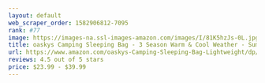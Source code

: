 ```yaml
---
layout: default 
﻿web_scraper_order: 1582906812-7095
rank: #77
image: https://images-na.ssl-images-amazon.com/images/I/81K5hzJs-0L.jpg
title: oaskys Camping Sleeping Bag - 3 Season Warm & Cool Weather - Summer, Spring, Fall,…
url: https://www.amazon.com/oaskys-Camping-Sleeping-Bag-Lightweight/dp/B07SRWXLVX/ref=zg_mw_sporting-goods_77?_encoding=UTF8&psc=1&refRID=5CP7JJH669Q653S4FQ41
reviews: 4.5 out of 5 stars
price: $23.99 - $39.99
---
```

